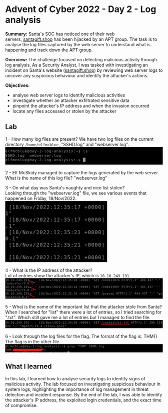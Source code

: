 # Advent of Cyber 2022 - Day 2 - Log analysis
**Summary:** Santa's SOC has noticed one of their web servers, [santagift.shop](http://santagift.shop/) has been hijacked by an APT group. The task is to analyse the log files captured by the web server to understand what is happening and track down the APT group.

**Overview:** The challenge focused on detecting malicious activity through log analysis. As a Security Analyst, I was tasked with investigating an incident on Santa's website ([santagift.shop](http://santagift.shop/)) by reviewing web server logs to uncover any suspicious behaviour and identify the attacker's actions.

**Objectives:**
- analyse web server logs to identify malicious activities
- investigate whether an attacker exfiltrated sensitive data
- pinpoint the attacker's IP address and when the invasion occurred
- locate any files accessed or stolen by the attacker

## Lab
1 - How many log files are present?
We have two log files on the current directory `/home/elfmcblue`, "SSHD.log" and "webserver.log".  
![log files](https://github.com/L0rdB43lish/THM-AoC---Log-Analysis/blob/61d3b06eca4990d4c35c564135a7414479bbed58/Pasted%20image%2020250508232840.png)

2 - Elf McSkidy managed to capture the logs generated by the web server.  
What is the name of this log file?
"webserver.log"

3 - On what day was Santa's naughty and nice list stolen?  
Looking through the "webserver.log" file, we see various events that happened on Friday, 18/Nov/2022.  
![event day](https://github.com/L0rdB43lish/THM-AoC---Log-Analysis/blob/61d3b06eca4990d4c35c564135a7414479bbed58/Pasted%20image%2020250508235114.png)

4 - What is the IP address of the attacker?  
Lot of entries show the attacker's IP, which is ``10.10.249.191``.  
![attackers IP](https://github.com/L0rdB43lish/THM-AoC---Log-Analysis/blob/61d3b06eca4990d4c35c564135a7414479bbed58/Pasted%20image%2020250509000047.png)

5 - What is the name of the important list that the attacker stole from Santa?  
When I searched for "list" there were a lot of entries, so I tried searching for ".txt". Which still gave me a lot of entries but I managed to find the file.  
![santas file](https://github.com/L0rdB43lish/THM-AoC---Log-Analysis/blob/61d3b06eca4990d4c35c564135a7414479bbed58/Pasted%20image%2020250509002214.png)

6 - Look through the log files for the flag. The format of the flag is: THM{}  
The flag is in the other file.  
![flag](https://github.com/L0rdB43lish/THM-AoC---Log-Analysis/blob/61d3b06eca4990d4c35c564135a7414479bbed58/Pasted%20image%2020250509002804.png)

## What I learned
In this lab, I learned how to analyse security logs to identify signs of malicious activity. The lab focused on investigating suspicious behaviour in system logs, highlighting the importance of log management in threat detection and incident response.
By the end of the lab, I was able to identify the attacker's IP address, the exploited login credentials, and the exact time of compromise.

